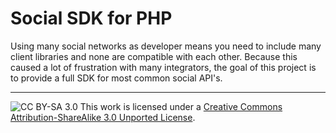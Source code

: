 # Social SDK for PHP

Using many social networks as developer means you need to include many client libraries and none are compatible with each other. Because this caused a lot of frustration with many integrators, the goal of this project is to provide a full SDK for most common social API's.

---

![CC BY-SA 3.0](http://i.creativecommons.org/l/by-sa/3.0/88x31.png)
This work is licensed under a [Creative Commons Attribution-ShareAlike 3.0 Unported License](http://creativecommons.org/licenses/by-sa/3.0/deed.en_US).